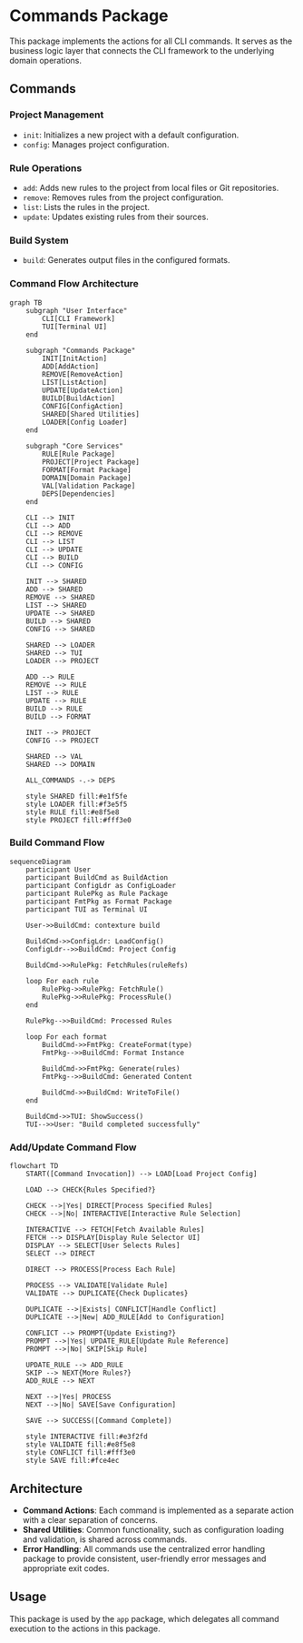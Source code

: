 # Commands Package

This package implements the actions for all CLI commands. It serves as the business logic layer that connects the CLI framework to the underlying domain operations.

## Commands

### Project Management
- `init`: Initializes a new project with a default configuration.
- `config`: Manages project configuration.

### Rule Operations
- `add`: Adds new rules to the project from local files or Git repositories.
- `remove`: Removes rules from the project configuration.
- `list`: Lists the rules in the project.
- `update`: Updates existing rules from their sources.

### Build System
- `build`: Generates output files in the configured formats.

### Command Flow Architecture

```mermaid
graph TB
    subgraph "User Interface"
        CLI[CLI Framework]
        TUI[Terminal UI]
    end
    
    subgraph "Commands Package"
        INIT[InitAction]
        ADD[AddAction]
        REMOVE[RemoveAction]
        LIST[ListAction]
        UPDATE[UpdateAction]
        BUILD[BuildAction]
        CONFIG[ConfigAction]
        SHARED[Shared Utilities]
        LOADER[Config Loader]
    end
    
    subgraph "Core Services"
        RULE[Rule Package]
        PROJECT[Project Package]
        FORMAT[Format Package]
        DOMAIN[Domain Package]
        VAL[Validation Package]
        DEPS[Dependencies]
    end
    
    CLI --> INIT
    CLI --> ADD
    CLI --> REMOVE
    CLI --> LIST
    CLI --> UPDATE
    CLI --> BUILD
    CLI --> CONFIG
    
    INIT --> SHARED
    ADD --> SHARED
    REMOVE --> SHARED
    LIST --> SHARED
    UPDATE --> SHARED
    BUILD --> SHARED
    CONFIG --> SHARED
    
    SHARED --> LOADER
    SHARED --> TUI
    LOADER --> PROJECT
    
    ADD --> RULE
    REMOVE --> RULE
    LIST --> RULE
    UPDATE --> RULE
    BUILD --> RULE
    BUILD --> FORMAT
    
    INIT --> PROJECT
    CONFIG --> PROJECT
    
    SHARED --> VAL
    SHARED --> DOMAIN
    
    ALL_COMMANDS -.-> DEPS
    
    style SHARED fill:#e1f5fe
    style LOADER fill:#f3e5f5
    style RULE fill:#e8f5e8
    style PROJECT fill:#fff3e0
```

### Build Command Flow

```mermaid
sequenceDiagram
    participant User
    participant BuildCmd as BuildAction
    participant ConfigLdr as ConfigLoader
    participant RulePkg as Rule Package
    participant FmtPkg as Format Package
    participant TUI as Terminal UI
    
    User->>BuildCmd: contexture build
    
    BuildCmd->>ConfigLdr: LoadConfig()
    ConfigLdr-->>BuildCmd: Project Config
    
    BuildCmd->>RulePkg: FetchRules(ruleRefs)
    
    loop For each rule
        RulePkg->>RulePkg: FetchRule()
        RulePkg->>RulePkg: ProcessRule()
    end
    
    RulePkg-->>BuildCmd: Processed Rules
    
    loop For each format
        BuildCmd->>FmtPkg: CreateFormat(type)
        FmtPkg-->>BuildCmd: Format Instance
        
        BuildCmd->>FmtPkg: Generate(rules)
        FmtPkg-->>BuildCmd: Generated Content
        
        BuildCmd->>BuildCmd: WriteToFile()
    end
    
    BuildCmd->>TUI: ShowSuccess()
    TUI-->>User: "Build completed successfully"
```

### Add/Update Command Flow

```mermaid
flowchart TD
    START([Command Invocation]) --> LOAD[Load Project Config]
    
    LOAD --> CHECK{Rules Specified?}
    
    CHECK -->|Yes| DIRECT[Process Specified Rules]
    CHECK -->|No| INTERACTIVE[Interactive Rule Selection]
    
    INTERACTIVE --> FETCH[Fetch Available Rules]
    FETCH --> DISPLAY[Display Rule Selector UI]
    DISPLAY --> SELECT[User Selects Rules]
    SELECT --> DIRECT
    
    DIRECT --> PROCESS[Process Each Rule]
    
    PROCESS --> VALIDATE[Validate Rule]
    VALIDATE --> DUPLICATE{Check Duplicates}
    
    DUPLICATE -->|Exists| CONFLICT[Handle Conflict]
    DUPLICATE -->|New| ADD_RULE[Add to Configuration]
    
    CONFLICT --> PROMPT{Update Existing?}
    PROMPT -->|Yes| UPDATE_RULE[Update Rule Reference]
    PROMPT -->|No| SKIP[Skip Rule]
    
    UPDATE_RULE --> ADD_RULE
    SKIP --> NEXT{More Rules?}
    ADD_RULE --> NEXT
    
    NEXT -->|Yes| PROCESS
    NEXT -->|No| SAVE[Save Configuration]
    
    SAVE --> SUCCESS([Command Complete])
    
    style INTERACTIVE fill:#e3f2fd
    style VALIDATE fill:#e8f5e8
    style CONFLICT fill:#fff3e0
    style SAVE fill:#fce4ec
```

## Architecture

- **Command Actions**: Each command is implemented as a separate action with a clear separation of concerns.
- **Shared Utilities**: Common functionality, such as configuration loading and validation, is shared across commands.
- **Error Handling**: All commands use the centralized error handling package to provide consistent, user-friendly error messages and appropriate exit codes.

## Usage

This package is used by the `app` package, which delegates all command execution to the actions in this package.